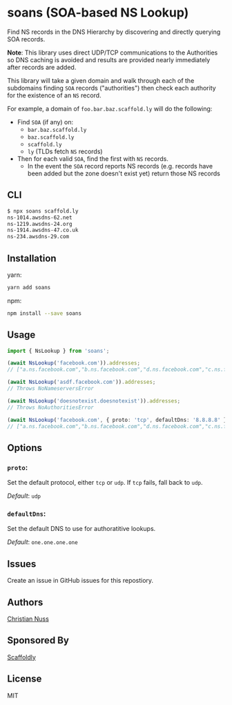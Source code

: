 # soans (SOA-based NS Lookup)

Find NS records in the DNS Hierarchy by discovering and directly querying SOA
records.

**Note**: This library uses direct UDP/TCP communications to the Authorities so DNS
caching is avoided and results are provided nearly immediately after records
are added.

This library will take a given domain and walk through each of the subdomains
finding `SOA` records ("authorities") then check each authority for the
existence of an `NS` record.

For example, a domain of `foo.bar.baz.scaffold.ly` will do the following:

- Find `SOA` (if any) on:
  - `bar.baz.scaffold.ly`
  - `baz.scaffold.ly`
  - `scaffold.ly`
  - `ly` (TLDs fetch `NS` records)
- Then for each valid `SOA`, find the first with `NS` records.
  - In the event the `SOA` record reports NS records (e.g. records have been added but the zone doesn't exist yet) return those NS records

## CLI

```sh
$ npx soans scaffold.ly
ns-1014.awsdns-62.net
ns-1219.awsdns-24.org
ns-1914.awsdns-47.co.uk
ns-234.awsdns-29.com
```

## Installation

yarn:

```sh
yarn add soans
```

npm:

```sh
npm install --save soans
```

## Usage

```typescript
import { NsLookup } from 'soans';

(await NsLookup('facebook.com')).addresses;
// ["a.ns.facebook.com","b.ns.facebook.com","d.ns.facebook.com","c.ns.facebook.com"]

(await NsLookup('asdf.facebook.com')).addresses;
// Throws NoNameserversError

(await NsLookup('doesnotexist.doesnotexist')).addresses;
// Throws NoAuthoritiesError

(await NsLookup('facebook.com', { proto: 'tcp', defaultDns: '8.8.8.8' })).addresses;
// ["a.ns.facebook.com","b.ns.facebook.com","d.ns.facebook.com","c.ns.facebook.com"]
```

## Options

### **`proto`**:

Set the default protocol, either `tcp` or `udp`. If `tcp` fails, fall back to `udp`.

_Default_: `udp`

### **`defaultDns`**:

Set the default DNS to use for authoratitive lookups.

_Default_: `one.one.one.one`

## Issues

Create an issue in GitHub issues for this repostiory.

## Authors

[Christian Nuss](https://github.com/cnuss)

## Sponsored By

[Scaffoldly](https://scaffold.ly)

## License

MIT
